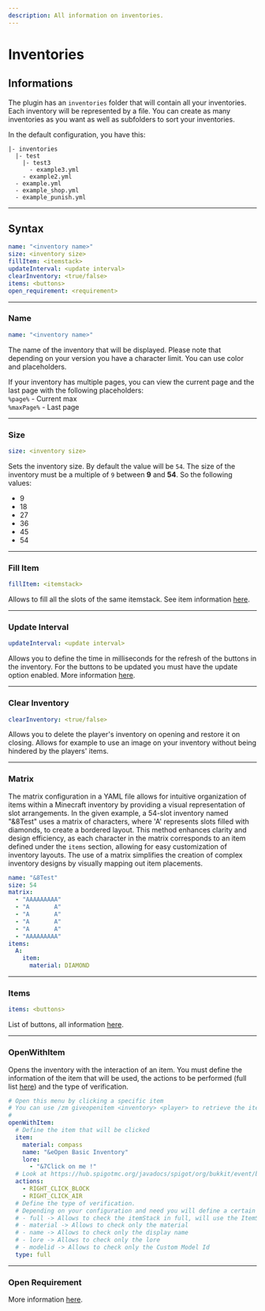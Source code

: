 ```yaml
---
description: All information on inventories.
---
```


# Inventories

## Informations

The plugin has an `inventories` folder that will contain all your inventories. Each inventory will be represented by a file. You can create as many inventories as you want as well as subfolders to sort your inventories.

In the default configuration, you have this:

```
|- inventories
  |- test
    |- test3
      - example3.yml
    - example2.yml
  - example.yml
  - example_shop.yml
  - example_punish.yml
```

***

## Syntax

```yaml
name: "<inventory name>"
size: <inventory size>
fillItem: <itemstack>
updateInterval: <update interval>
clearInventory: <true/false>
items: <buttons>
open_requirement: <requirement>
```

***

### Name

```yaml
name: "<inventory name>"
```

The name of the inventory that will be displayed. Please note that depending on your version you have a character limit. You can use color and placeholders.

If your inventory has multiple pages, you can view the current page and the last page with the following placeholders: \
`%page%` - Current max \
`%maxPage%` - Last page

***

### Size

```yaml
size: <inventory size>
```

Sets the inventory size. By default the value will be `54`. The size of the inventory must be a multiple of `9` between **9** and **54**. So the following values:

* 9
* 18
* 27
* 36
* 45
* 54

***

### Fill Item

```yaml
fillItem: <itemstack>
```

Allows to fill all the slots of the same itemstack. See item information [here](https://zmenu.groupez.dev/configurations/items).

***

### Update Interval

```yaml
updateInterval: <update interval>
```

Allows you to define the time in milliseconds for the refresh of the buttons in the inventory. For the buttons to be updated you must have the update option enabled. More information [here](https://zmenu.groupez.dev/configurations/buttons).

***

### Clear Inventory

```yaml
clearInventory: <true/false>
```

Allows you to delete the player's inventory on opening and restore it on closing. Allows for example to use an image on your inventory without being hindered by the players' items.

***

### Matrix

The matrix configuration in a YAML file allows for intuitive organization of items within a Minecraft inventory by providing a visual representation of slot arrangements. In the given example, a 54-slot inventory named "&8Test" uses a matrix of characters, where 'A' represents slots filled with diamonds, to create a bordered layout. This method enhances clarity and design efficiency, as each character in the matrix corresponds to an item defined under the `items` section, allowing for easy customization of inventory layouts. The use of a matrix simplifies the creation of complex inventory designs by visually mapping out item placements.

```yaml
name: "&8Test"
size: 54
matrix:
  - "AAAAAAAAA"
  - "A       A"
  - "A       A"
  - "A       A"
  - "A       A"
  - "AAAAAAAAA"
items:
  A:
    item:
      material: DIAMOND
```

***

### Items

```yaml
items: <buttons>
```

List of buttons, all information [here](https://zmenu.groupez.dev/configurations/buttons).

***

### OpenWithItem

Opens the inventory with the interaction of an item. You must define the information of the item that will be used, the actions to be performed (full list [here](https://hub.spigotmc.org/javadocs/spigot/org/bukkit/event/block/Action.html)) and the type of verification.

```yaml
# Open this menu by clicking a specific item
# You can use /zm giveopenitem <inventory> <player> to retrieve the item to use
#
openWithItem:
  # Define the item that will be clicked
  item:
    material: compass
    name: "&eOpen Basic Inventory"
    lore:
      - "&7Click on me !"
  # Look at https://hub.spigotmc.org/javadocs/spigot/org/bukkit/event/block/Action.html
  actions:
    - RIGHT_CLICK_BLOCK
    - RIGHT_CLICK_AIR
  # Define the type of verification.
  # Depending on your configuration and need you will define a certain type of verification. Here are all the types that exist:
  # - full -> Allows to check the itemStack in full, will use the ItemStack#isSimilar method.
  # - material -> Allows to check only the material
  # - name -> Allows to check only the display name
  # - lore -> Allows to check only the lore
  # - modelid -> Allows to check only the Custom Model Id
  type: full
```

***

### Open Requirement

More information [here](buttons/requirements.md#open-requirement).
